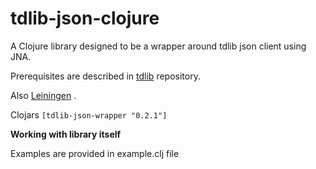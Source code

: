 # tdlib-json-clojure

A Clojure library designed to be a wrapper around tdlib json client using JNA.

Prerequisites are described in [tdlib](https://github.com/tdlib/td) repository.

Also [Leiningen](https://leiningen.org/) .

Clojars `[tdlib-json-wrapper "0.2.1"]`

**Working with library itself**

Examples are provided in example.clj file

